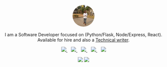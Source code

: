 <p align="center">
  <img src="./dp.jpg" style="border-radius: 50px;" width="70" />  
  <p align="center"> I am a Software Developer focused on (Python/Flask, Node/Express, React). Available for hire and also a <a href="https://medium.com/@bkoiki950" target="_blank">Technical writer</a>.</p>
</p>

<p align='center'>
<a href="https://wa.me/2348180854296?text=Hello Babatunde" target="_blank">
  <img src="https://img.shields.io/badge/WHATSAPP-%2325D366.svg?&style=for-the-badge&logo=whatsapp&logoColor=white" />
</a>&nbsp;&nbsp;
<a href="https://twitter.com/bkoiki950" target="_blank">
  <img src="https://img.shields.io/badge/twitter-%231DA1F2.svg?&style=for-the-badge&logo=twitter&logoColor=white" />
</a>&nbsp;&nbsp;
<a href="https://www.linkedin.com/in/babatunde-koiki-2002" target="_blank">
  <img src="https://img.shields.io/badge/linkedin-%230077B5.svg?&style=for-the-badge&logo=linkedin&logoColor=white" />
</a>&nbsp;&nbsp;
<a href="mailto:koikibabatunde14@gmail.com" target="_blank">
  <img src="https://img.shields.io/badge/email me-%23D14836.svg?&style=for-the-badge&logo=gmail&logoColor=white" />
</a>&nbsp;&nbsp;
  <img src="https://gpvc.arturio.dev/Babatunde13" />
  
  <p align = "center">
  <img src = "https://github-readme-stats.vercel.app/api?username=Babatunde13&show_icons=true&theme=tokyonight&line_height=27">
  <img src = "https://github-readme-stats.vercel.app/api/top-langs/?username=Babatunde13&theme=tokyonight">
</p>
</p>
 
